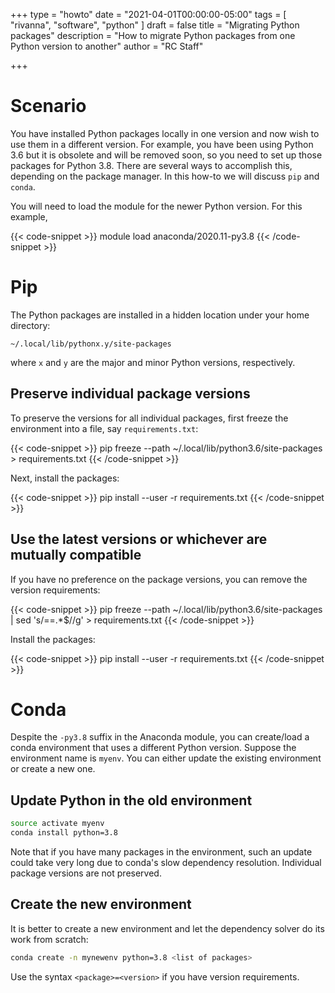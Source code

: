 +++
type = "howto"
date = "2021-04-01T00:00:00-05:00"
tags = [
  "rivanna", "software", "python"
]
draft = false
title = "Migrating Python packages"
description = "How to migrate Python packages from one Python version to another"
author = "RC Staff"

+++

# Scenario

You have installed Python packages locally in one version and now wish to use them in a different version.  For example, you have been using Python 3.6 but it is obsolete and will be removed soon, so you need to set up those packages for Python 3.8.  There are several ways to accomplish this, depending on the package manager. In this how-to we will discuss `pip` and `conda`.

You will need to load the module for the newer Python version. For this example,

{{< code-snippet >}}
module load anaconda/2020.11-py3.8
{{< /code-snippet >}}

# Pip

The Python packages are installed in a hidden location under your home directory:

```
~/.local/lib/pythonx.y/site-packages
```

where `x` and `y` are the major and minor Python versions, respectively.

## Preserve individual package versions

To preserve the versions for all individual packages, first freeze the environment into a file, say `requirements.txt`:

{{< code-snippet >}}
pip freeze --path ~/.local/lib/python3.6/site-packages > requirements.txt
{{< /code-snippet >}}

Next, install the packages:

{{< code-snippet >}}
pip install --user -r requirements.txt
{{< /code-snippet >}}

## Use the latest versions or whichever are mutually compatible

If you have no preference on the package versions, you can remove the version requirements:

{{< code-snippet >}}
pip freeze --path ~/.local/lib/python3.6/site-packages | sed 's/==.*$//g' > requirements.txt
{{< /code-snippet >}}

Install the packages:

{{< code-snippet >}}
pip install --user -r requirements.txt
{{< /code-snippet >}}

# Conda

Despite the `-py3.8` suffix in the Anaconda module, you can create/load a conda environment that uses a different Python version. Suppose the environment name is `myenv`. You can either update the existing environment or create a new one.

## Update Python in the old environment

```bash
source activate myenv
conda install python=3.8
```

Note that if you have many packages in the environment, such an update could take very long due to conda's slow dependency resolution. Individual package versions are not preserved.

## Create the new environment

It is better to create a new environment and let the dependency solver do its work from scratch:

```bash
conda create -n mynewenv python=3.8 <list of packages>
```

Use the syntax `<package>=<version>` if you have version requirements.

